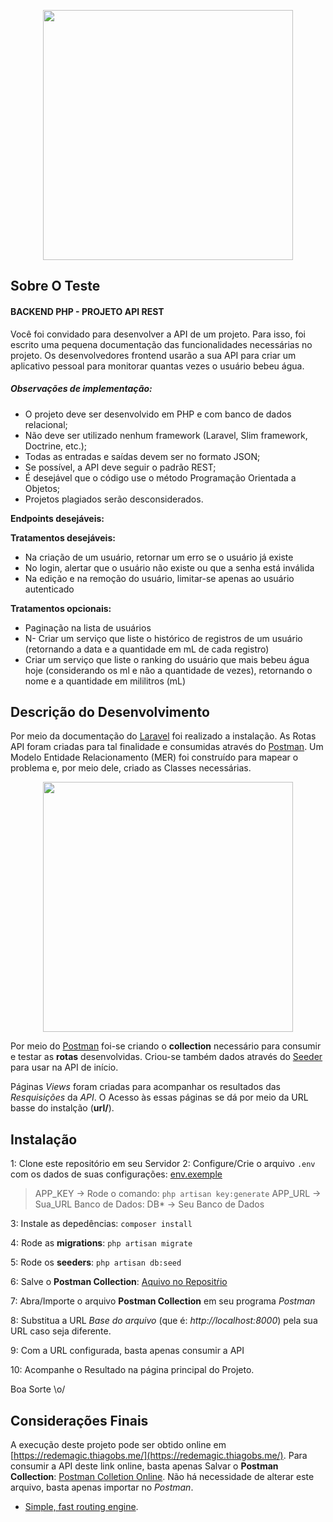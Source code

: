 <p align="center" color="red"><img src="https://media.licdn.com/dms/image/C510BAQEzFfkMC-6xXg/company-logo_200_200/0?e=2159024400&v=beta&t=XnjmAM49QduUXywmwqX3_1sgpGBbTt8uy1Vs1h19up8" width="400"></p>

## Sobre O Teste
#### BACKEND PHP - PROJETO API REST

Você foi convidado para desenvolver a API de um projeto. Para isso, foi escrito uma
pequena documentação das funcionalidades necessárias no projeto. Os desenvolvedores
frontend usarão a sua API para criar um aplicativo pessoal para monitorar quantas vezes o
usuário bebeu água.

##### Observações de implementação:

- O projeto deve ser desenvolvido em PHP e com banco de dados relacional;
- Não​ deve ser utilizado nenhum framework (Laravel, Slim framework, Doctrine, etc.);
- Todas as entradas e saídas devem ser no formato JSON;
- Se possível, a API deve seguir o padrão REST;
- É desejável que o código use o método Programação Orientada a Objetos;
- Projetos plagiados serão desconsiderados.

**Endpoints desejáveis:**
 
 **Tratamentos desejáveis:**
 
- Na criação de um usuário, retornar um erro se o usuário já existe
- No login, alertar que o usuário não existe ou que a senha está inválida
- Na edição e na remoção do usuário, limitar-se apenas ao usuário autenticado

**Tratamentos opcionais:**

- Paginação na lista de usuários
- N- Criar um serviço que liste o histórico de registros de um usuário (retornando a data e
a quantidade em mL de cada registro)
- Criar um serviço que liste o ranking do usuário que mais bebeu água ​ hoje
(considerando os ml e não a quantidade de vezes), retornando o nome e a
quantidade em mililitros (mL)

## Descrição do Desenvolvimento

Por meio da documentação do [Laravel](https://laravel.com/docs/7.x) foi realizado a instalação. As Rotas API foram criadas para tal finalidade e consumidas através do [Postman](https://www.postman.com/). Um Modelo Entidade Relacionamento (MER) foi construído para mapear o problema e, por meio dele, criado as Classes necessárias.

<p align="center"><img src="https://www.magicwebdesign.com.br/assets/images/magic_logo.png" width="400"></p>

Por meio do [Postman](https://www.postman.com/) foi-se criando o **collection** necessário para consumir e testar as **rotas** desenvolvidas. Criou-se também dados através do [Seeder](https://laravel.com/docs/7.x/seeding
) para usar na API de início.

Páginas *Views* foram criadas para acompanhar os resultados das *Resquisições* da *API*. O Acesso às essas páginas se dá por meio da URL basse do instalção (**url/**).

## Instalação

1: Clone este repositório em seu Servidor
2: Configure/Crie o arquivo `.env` com os dados de suas configurações: [env.exemple](https://github.com/laravel/laravel/blob/master/.env.example)

>   APP_KEY -> Rode o comando: `php artisan key:generate`
>   APP_URL -> Sua_URL
>   Banco de Dados: DB* -> Seu Banco de Dados

3: Instale as depedências: `composer install`

4: Rode as **migrations**: `php artisan migrate`

5: Rode os **seeders**: `php artisan db:seed`

6: Salve o **Postman Collection**: [Aquivo no Repositŕio](https://github.com/thiagobs-webdev/redemagic/tree/master/_files)

7: Abra/Importe  o arquivo **Postman Collection** em seu programa *Postman*

8: Substitua a URL *Base do arquivo* (que é: *http://localhost:8000*) pela sua URL caso seja diferente.

9: Com a URL configurada, basta apenas consumir a API

10: Acompanhe o Resultado na página principal do Projeto.

Boa Sorte \o/


## Considerações Finais

A execução deste projeto pode ser obtido online em [https://redemagic.thiagobs.me/](https://redemagic.thiagobs.me/).
Para consumir a API deste link online, basta apenas Salvar o **Postman Collection**: [Postman Colletion Online](https://github.com/thiagobs-webdev/redemagic/tree/master/_files). Não há necessidade de alterar este arquivo, basta apenas importar no *Postman*.



- [Simple, fast routing engine](https://laravel.com/docs/routing).
